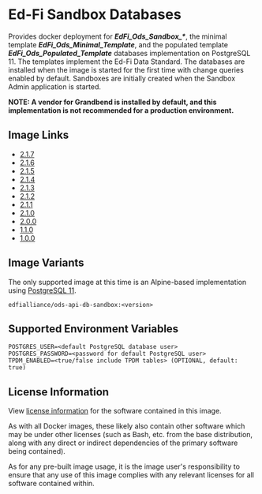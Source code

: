 # Ed-Fi Sandbox Databases
Provides docker deployment for ***EdFi_Ods_Sandbox_\****, the minimal template **_EdFi_Ods_Minimal_Template_**, and the populated template **_EdFi_Ods_Populated_Template_** databases implementation on PostgreSQL 11. The templates implement the Ed-Fi Data Standard. The databases are installed when the image is started for the first time with change queries enabled by default. Sandboxes are initially created when the Sandbox Admin application is started.

**NOTE: A vendor for Grandbend is installed by default, and this implementation is not recommended for a production environment.**

## Image Links
- [2.1.7](https://github.com/Ed-Fi-Alliance-OSS/Ed-Fi-ODS-Docker/blob/v2.1.7/DB-Sandbox/Alpine/pgsql/Dockerfile)
- [2.1.6](https://github.com/Ed-Fi-Alliance-OSS/Ed-Fi-ODS-Docker/blob/v2.1.6/DB-Sandbox/Alpine/pgsql/Dockerfile)
- [2.1.5](https://github.com/Ed-Fi-Alliance-OSS/Ed-Fi-ODS-Docker/blob/v2.1.5/DB-Sandbox/Alpine/pgsql/Dockerfile)
- [2.1.4](https://github.com/Ed-Fi-Alliance-OSS/Ed-Fi-ODS-Docker/blob/v2.1.4/DB-Sandbox/Alpine/pgsql/Dockerfile)
- [2.1.3](https://github.com/Ed-Fi-Alliance-OSS/Ed-Fi-ODS-Docker/blob/v2.1.3/DB-Sandbox/Alpine/pgsql/Dockerfile)
- [2.1.2](https://github.com/Ed-Fi-Alliance-OSS/Ed-Fi-ODS-Docker/blob/v2.1.2/DB-Sandbox/Alpine/pgsql/Dockerfile)
- [2.1.1](https://github.com/Ed-Fi-Alliance-OSS/Ed-Fi-ODS-Docker/blob/v2.1.1/DB-Sandbox/Alpine/pgsql/Dockerfile)
- [2.1.0](https://github.com/Ed-Fi-Alliance-OSS/Ed-Fi-ODS-Docker/blob/v2.1.0/DB-Sandbox/Alpine/pgsql/Dockerfile)
- [2.0.0](https://github.com/Ed-Fi-Alliance-OSS/Ed-Fi-ODS-Docker/blob/v2.0.0/DB-Sandbox/Alpine/pgsql/Dockerfile)
- [1.1.0](https://github.com/Ed-Fi-Alliance-OSS/Ed-Fi-ODS-Docker/blob/v1.1.0/DB-Sandbox/Dockerfile)
- [1.0.0](https://github.com/Ed-Fi-Alliance-OSS/Ed-Fi-ODS-Docker/blob/v1.0.0/DB-Sandbox/Dockerfile)

## Image Variants
The only supported image at this time is an Alpine-based implementation using [PostgreSQL 11](https://hub.docker.com/_/postgres).

`edfialliance/ods-api-db-sandbox:<version>`

## Supported Environment Variables
```
POSTGRES_USER=<default PostgreSQL database user>
POSTGRES_PASSWORD=<password for default PostgreSQL user>
TPDM_ENABLED=<true/false include TPDM tables> (OPTIONAL, default: true)
```

## License Information
View [license information](https://github.com/Ed-Fi-Alliance-OSS/Ed-Fi-ODS-Docker/blob/main/LICENSE) for the software contained in this image.

As with all Docker images, these likely also contain other software which may be under other licenses (such as Bash, etc. from the base distribution, along with any direct or indirect dependencies of the primary software being contained).

As for any pre-built image usage, it is the image user's responsibility to ensure that any use of this image complies with any relevant licenses for all software contained within.

